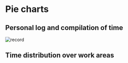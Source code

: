 # Pie charts
## Personal log and compilation of time
![record](pi1.png?)
## Time distribution over work areas
